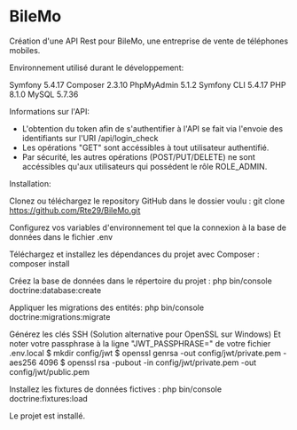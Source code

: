 # BileMo

Création d'une API Rest pour BileMo, une entreprise de vente de téléphones mobiles.

Environnement utilisé durant le développement:

Symfony 5.4.17
Composer 2.3.10
PhpMyAdmin 5.1.2
Symfony CLI 5.4.17
PHP 8.1.0
MySQL 5.7.36

Informations sur l'API:

- L'obtention du token afin de s'authentifier à l'API se fait via l'envoie des identifiants sur l'URI /api/login_check
- Les opérations "GET" sont accéssibles à tout utilisateur authentifié.
- Par sécurité, les autres opérations (POST/PUT/DELETE) ne sont accéssibles qu'aux utilisateurs qui possédent le rôle ROLE_ADMIN.

Installation:

Clonez ou téléchargez le repository GitHub dans le dossier voulu :     git clone https://github.com/Rte29/BileMo.git
    
Configurez vos variables d'environnement tel que la connexion à la base de données dans le fichier  .env

Téléchargez et installez les dépendances du projet avec Composer :     composer install
    
Créez la base de données dans le répertoire du projet :     php bin/console doctrine:database:create

Appliquer les migrations des entités:     php bin/console doctrine:migrations:migrate

Générez les clés SSH (Solution alternative pour OpenSSL sur Windows) Et noter votre passphrase à la ligne "JWT_PASSPHRASE=" de votre fichier .env.local
$ mkdir config/jwt
$ openssl genrsa -out config/jwt/private.pem -aes256 4096
$ openssl rsa -pubout -in config/jwt/private.pem -out config/jwt/public.pem

Installez les fixtures de données fictives :     php bin/console doctrine:fixtures:load

Le projet est installé.
